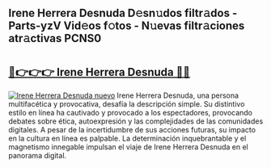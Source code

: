 ## Irene Herrera Desnuda D𝚎sn𝚞dos filtr𝚊dos - Parts-yzV Vid𝚎os f𝚘tos - N𝚞evas filtr𝚊ciones atr𝚊ctivas PCNS0

# <h2><a href="http://mbbbaq.tromn.icu/?c=Irene+Herrera+Desnuda">🔗👉👉👉 Irene Herrera Desnuda 🔗🔗</a></h2>

[![Irene Herrera Desnuda nuevo](https://i.imgur.com/pEAQMta.gif)](http://mbbbaq.tromn.icu/?c=Irene+Herrera+Desnuda)
Irene Herrera Desnuda, una persona multifacética y provocativa, desafía la descripción simple. Su distintivo estilo en línea ha cautivado y provocado a los espectadores, provocando debates sobre ética, autoexpresión y las complejidades de las comunidades digitales. A pesar de la incertidumbre de sus acciones futuras, su impacto en la cultura en línea es palpable. La determinación inquebrantable y el magnetismo innegable impulsan el viaje de Irene Herrera Desnuda en el panorama digital.
